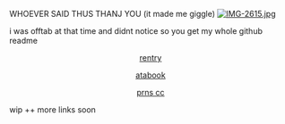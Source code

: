 WHOEVER SAID THUS THANJ YOU (it made me giggle)
[![IMG-2615.jpg](https://i.postimg.cc/C1VKZ3jT/IMG-2615.jpg)](https://postimg.cc/SXD43tTD)

i was offtab at that time and didnt notice so you get my whole github readme


<p align="center" width="100%"><a href=https://rentry.co/H4NN1BALLECTER>rentry</a>
<p align="center" width="100%"><a href=https://leedongwook.atabook.org>atabook</a>
<p align="center" width="100%"><a href=https://pronouns.cc/@hanniballecter>prns cc</a>
  
  wip ++ more links soon

